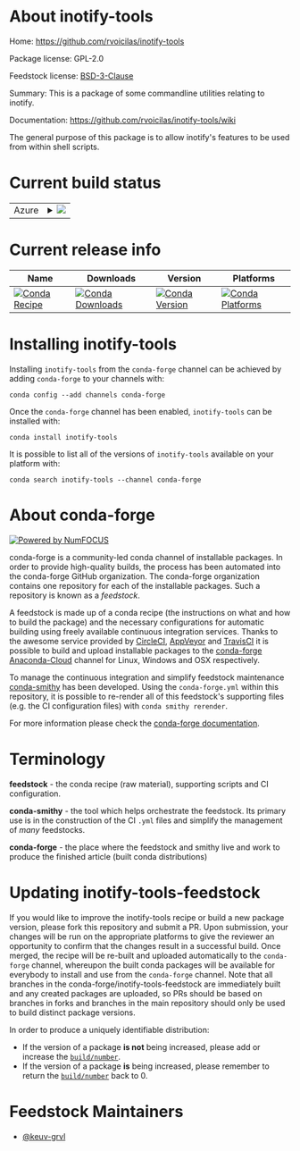 About inotify-tools
===================

Home: https://github.com/rvoicilas/inotify-tools

Package license: GPL-2.0

Feedstock license: [BSD-3-Clause](https://github.com/conda-forge/inotify-tools-feedstock/blob/master/LICENSE.txt)

Summary: This is a package of some commandline utilities relating to inotify.

Documentation: https://github.com/rvoicilas/inotify-tools/wiki

The general purpose of this package is to allow inotify's features to be
used from within shell scripts.


Current build status
====================


<table>
    
  <tr>
    <td>Azure</td>
    <td>
      <details>
        <summary>
          <a href="https://dev.azure.com/conda-forge/feedstock-builds/_build/latest?definitionId=452&branchName=master">
            <img src="https://dev.azure.com/conda-forge/feedstock-builds/_apis/build/status/inotify-tools-feedstock?branchName=master">
          </a>
        </summary>
        <table>
          <thead><tr><th>Variant</th><th>Status</th></tr></thead>
          <tbody><tr>
              <td>linux_64</td>
              <td>
                <a href="https://dev.azure.com/conda-forge/feedstock-builds/_build/latest?definitionId=452&branchName=master">
                  <img src="https://dev.azure.com/conda-forge/feedstock-builds/_apis/build/status/inotify-tools-feedstock?branchName=master&jobName=linux&configuration=linux_64_" alt="variant">
                </a>
              </td>
            </tr>
          </tbody>
        </table>
      </details>
    </td>
  </tr>
</table>

Current release info
====================

| Name | Downloads | Version | Platforms |
| --- | --- | --- | --- |
| [![Conda Recipe](https://img.shields.io/badge/recipe-inotify--tools-green.svg)](https://anaconda.org/conda-forge/inotify-tools) | [![Conda Downloads](https://img.shields.io/conda/dn/conda-forge/inotify-tools.svg)](https://anaconda.org/conda-forge/inotify-tools) | [![Conda Version](https://img.shields.io/conda/vn/conda-forge/inotify-tools.svg)](https://anaconda.org/conda-forge/inotify-tools) | [![Conda Platforms](https://img.shields.io/conda/pn/conda-forge/inotify-tools.svg)](https://anaconda.org/conda-forge/inotify-tools) |

Installing inotify-tools
========================

Installing `inotify-tools` from the `conda-forge` channel can be achieved by adding `conda-forge` to your channels with:

```
conda config --add channels conda-forge
```

Once the `conda-forge` channel has been enabled, `inotify-tools` can be installed with:

```
conda install inotify-tools
```

It is possible to list all of the versions of `inotify-tools` available on your platform with:

```
conda search inotify-tools --channel conda-forge
```


About conda-forge
=================

[![Powered by NumFOCUS](https://img.shields.io/badge/powered%20by-NumFOCUS-orange.svg?style=flat&colorA=E1523D&colorB=007D8A)](http://numfocus.org)

conda-forge is a community-led conda channel of installable packages.
In order to provide high-quality builds, the process has been automated into the
conda-forge GitHub organization. The conda-forge organization contains one repository
for each of the installable packages. Such a repository is known as a *feedstock*.

A feedstock is made up of a conda recipe (the instructions on what and how to build
the package) and the necessary configurations for automatic building using freely
available continuous integration services. Thanks to the awesome service provided by
[CircleCI](https://circleci.com/), [AppVeyor](https://www.appveyor.com/)
and [TravisCI](https://travis-ci.com/) it is possible to build and upload installable
packages to the [conda-forge](https://anaconda.org/conda-forge)
[Anaconda-Cloud](https://anaconda.org/) channel for Linux, Windows and OSX respectively.

To manage the continuous integration and simplify feedstock maintenance
[conda-smithy](https://github.com/conda-forge/conda-smithy) has been developed.
Using the ``conda-forge.yml`` within this repository, it is possible to re-render all of
this feedstock's supporting files (e.g. the CI configuration files) with ``conda smithy rerender``.

For more information please check the [conda-forge documentation](https://conda-forge.org/docs/).

Terminology
===========

**feedstock** - the conda recipe (raw material), supporting scripts and CI configuration.

**conda-smithy** - the tool which helps orchestrate the feedstock.
                   Its primary use is in the construction of the CI ``.yml`` files
                   and simplify the management of *many* feedstocks.

**conda-forge** - the place where the feedstock and smithy live and work to
                  produce the finished article (built conda distributions)


Updating inotify-tools-feedstock
================================

If you would like to improve the inotify-tools recipe or build a new
package version, please fork this repository and submit a PR. Upon submission,
your changes will be run on the appropriate platforms to give the reviewer an
opportunity to confirm that the changes result in a successful build. Once
merged, the recipe will be re-built and uploaded automatically to the
`conda-forge` channel, whereupon the built conda packages will be available for
everybody to install and use from the `conda-forge` channel.
Note that all branches in the conda-forge/inotify-tools-feedstock are
immediately built and any created packages are uploaded, so PRs should be based
on branches in forks and branches in the main repository should only be used to
build distinct package versions.

In order to produce a uniquely identifiable distribution:
 * If the version of a package **is not** being increased, please add or increase
   the [``build/number``](https://conda.io/docs/user-guide/tasks/build-packages/define-metadata.html#build-number-and-string).
 * If the version of a package **is** being increased, please remember to return
   the [``build/number``](https://conda.io/docs/user-guide/tasks/build-packages/define-metadata.html#build-number-and-string)
   back to 0.

Feedstock Maintainers
=====================

* [@keuv-grvl](https://github.com/keuv-grvl/)

